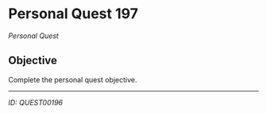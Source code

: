 # Personal Quest 197

*Personal Quest*

## Objective
Complete the personal quest objective.

---
*ID: QUEST00196*